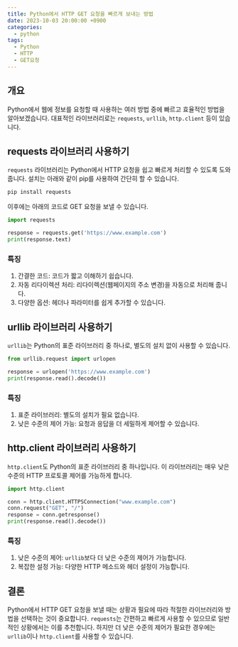 ```yaml
---
title: Python에서 HTTP GET 요청을 빠르게 보내는 방법
date: 2023-10-03 20:00:00 +0900
categories:
  - python
tags:
  - Python
  - HTTP
  - GET요청
---
```

## 개요
Python에서 웹에 정보를 요청할 때 사용하는 여러 방법 중에 빠르고 효율적인 방법을 알아보겠습니다. 대표적인 라이브러리로는 `requests`, `urllib`, `http.client` 등이 있습니다.

## requests 라이브러리 사용하기
`requests` 라이브러리는 Python에서 HTTP 요청을 쉽고 빠르게 처리할 수 있도록 도와줍니다. 설치는 아래와 같이 pip를 사용하여 간단히 할 수 있습니다.

```python
pip install requests
```

이후에는 아래의 코드로 GET 요청을 보낼 수 있습니다.

```python
import requests

response = requests.get('https://www.example.com')
print(response.text)
```

### 특징
1. 간결한 코드: 코드가 짧고 이해하기 쉽습니다.
2. 자동 리다이렉션 처리: 리다이렉션(웹페이지의 주소 변경)을 자동으로 처리해 줍니다.
3. 다양한 옵션: 헤더나 파라미터를 쉽게 추가할 수 있습니다.

## urllib 라이브러리 사용하기
`urllib`는 Python의 표준 라이브러리 중 하나로, 별도의 설치 없이 사용할 수 있습니다.

```python
from urllib.request import urlopen

response = urlopen('https://www.example.com')
print(response.read().decode())
```

### 특징
1. 표준 라이브러리: 별도의 설치가 필요 없습니다.
2. 낮은 수준의 제어 가능: 요청과 응답을 더 세밀하게 제어할 수 있습니다.

## http.client 라이브러리 사용하기
`http.client`도 Python의 표준 라이브러리 중 하나입니다. 이 라이브러리는 매우 낮은 수준의 HTTP 프로토콜 제어를 가능하게 합니다.

```python
import http.client

conn = http.client.HTTPSConnection("www.example.com")
conn.request("GET", "/")
response = conn.getresponse()
print(response.read().decode())
```

### 특징
1. 낮은 수준의 제어: `urllib`보다 더 낮은 수준의 제어가 가능합니다.
2. 복잡한 설정 가능: 다양한 HTTP 메소드와 헤더 설정이 가능합니다.

## 결론
Python에서 HTTP GET 요청을 보낼 때는 상황과 필요에 따라 적절한 라이브러리와 방법을 선택하는 것이 중요합니다. `requests`는 간편하고 빠르게 사용할 수 있으므로 일반적인 상황에서는 이를 추천합니다. 하지만 더 낮은 수준의 제어가 필요한 경우에는 `urllib`이나 `http.client`를 사용할 수 있습니다.